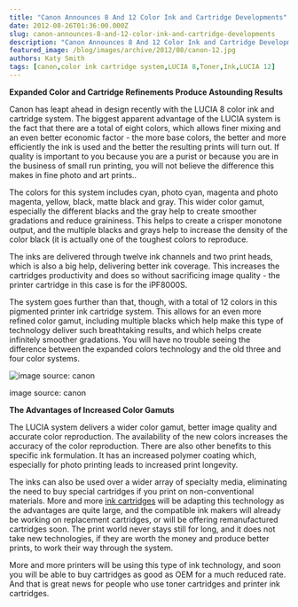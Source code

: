 ```yaml
---
title: "Canon Announces 8 And 12 Color Ink and Cartridge Developments"
date: 2012-08-26T01:36:00.000Z
slug: canon-announces-8-and-12-color-ink-and-cartridge-developments
description: "Canon Announces 8 And 12 Color Ink and Cartridge Developments"
featured_image: /blog/images/archive/2012/08/canon-12.jpg
authors: Katy Smith
tags: [canon,color ink cartridge system,LUCIA 8,Toner,Ink,LUCIA 12]
---
```


**Expanded Color and Cartridge Refinements Produce Astounding Results**

Canon has leapt ahead in design recently with the LUCIA 8 color ink and cartridge system. The biggest apparent advantage of the LUCIA system is the fact that there are a total of eight colors, which allows finer mixing and an even better economic factor - the more base colors, the better and more efficiently the ink is used and the better the resulting prints will turn out. If quality is important to you because you are a purist or because you are in the business of small run printing, you will not believe the difference this makes in fine photo and art prints..

The colors for this system includes cyan, photo cyan, magenta and photo magenta, yellow, black, matte black and gray. This wider color gamut, especially the different blacks and the gray help to create smoother gradations and reduce graininess. This helps to create a crisper monotone output, and the multiple blacks and grays help to increase the density of the color black (it is actually one of the toughest colors to reproduce.

The inks are delivered through twelve ink channels and two print heads, which is also a big help, delivering better ink coverage. This increases the cartridges productivity and does so without sacrificing image quality - the printer cartridge in this case is for the iPF8000S.

The system goes further than that, though, with a total of 12 colors in this pigmented printer ink cartridge system. This allows for an even more refined color gamut, including multiple blacks which help make this type of technology deliver such breathtaking results, and which helps create infinitely smoother gradations. You will have no trouble seeing the difference between the expanded colors technology and the old three and four color systems.

![image source: canon ](/blog/images/archive/2012/08/canon-12-632x445.jpg)

image source: canon

**The Advantages of Increased Color Gamuts**

The LUCIA system delivers a wider color gamut, better image quality and accurate color reproduction. The availability of the new colors increases the accuracy of the color reproduction. There are also other benefits to this specific ink formulation. It has an increased polymer coating which, especially for photo printing leads to increased print longevity.

The inks can also be used over a wider array of specialty media, eliminating the need to buy special cartridges if you print on non-conventional materials. More and more [ink cartridges](https://www.tomatoink.com/) will be adapting this technology as the advantages are quite large, and the compatible ink makers will already be working on replacement cartridges, or will be offering remanufactured cartridges soon. The print world never stays still for long, and it does not take new technologies, if they are worth the money and produce better prints, to work their way through the system.

More and more printers will be using this type of ink technology, and soon you will be able to buy cartridges as good as OEM for a much reduced rate. And that is great news for people who use toner cartridges and printer ink cartridges.